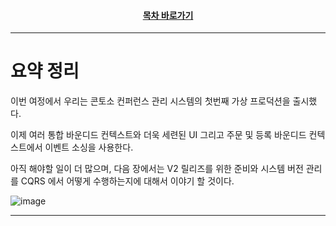 <div align="center">

#### [목차 바로가기](https://github.com/dhslrl321/cqrs-journey-guide-korean/blob/master/Table%20of%20Contents.md)

</div>

---

# 요약 정리

이번 여정에서 우리는 콘토소 컨퍼런스 관리 시스템의 첫번째 가상 프로덕션을 출시했다.

이제 여러 통합 바운디드 컨텍스트와 더욱 세련된 UI 그리고 주문 및 등록 바운디드 컨텍스트에서 이벤트 소싱을 사용한다.

아직 해야할 일이 더 많으며, 다음 장에서는 V2 릴리즈를 위한 준비와 시스템 버전 관리를 CQRS 에서 어떻게 수행하는지에 대해서 이야기 할 것이다.

![image](https://user-images.githubusercontent.com/48385288/201619922-5332102b-61de-4466-b891-40bed961016a.png)

---

